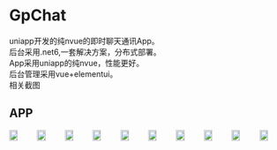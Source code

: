# GpChat
uniapp开发的纯nvue的即时聊天通讯App。
</br>
后台采用.net6,一套解决方案，分布式部署。
</br>
App采用uniapp的纯nvue，性能更好。
</br>
后台管理采用vue+elementui。
</br>
相关截图
</br>
<h2>APP</h2>  
<div style='display: flex;'>
<img src="https://user-images.githubusercontent.com/55727172/192234562-ab89ff23-9fda-4da6-9d37-a65e1f8d95d2.jpg" width="30%">
<img src="https://user-images.githubusercontent.com/55727172/192235770-68af916a-5303-4d2a-b8ec-4d2d490461e2.jpg" width="30%">
<img src="https://user-images.githubusercontent.com/55727172/192238031-948c15f1-1f43-40bb-b09c-35a340d46bf6.jpg" width="30%">
<img src="https://user-images.githubusercontent.com/55727172/192235660-a5e36b4e-1bd3-4e07-abb0-2539213c9436.jpg" width="30%">
<img src="https://user-images.githubusercontent.com/55727172/192235681-506ab1fe-a789-47d7-8be5-b3668142d801.jpg" width="30%">
<img src="https://user-images.githubusercontent.com/55727172/192235689-8d88ddff-ffbc-4a3e-a6f1-c17e66f1bc70.jpg" width="30%">
<img src="https://user-images.githubusercontent.com/55727172/192235704-15d29835-1c33-4824-a6e1-ddeb38374448.jpg" width="30%">
<img src="https://user-images.githubusercontent.com/55727172/192235721-23e90109-2ff1-4952-ad01-2a4dcb1de66d.jpg" width="30%">
<img src="https://user-images.githubusercontent.com/55727172/192235742-03c33b53-148e-408a-bc7d-05e095f87658.jpg" width="30%">
<img src="https://user-images.githubusercontent.com/55727172/192235760-5def9f38-19c8-4bcc-8528-0ac8f19c607c.jpg" width="30%">
</div>
